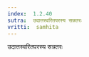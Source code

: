 ```yaml
---
index:  1.2.40
sutra:  उदात्तस्वरितपरस्य सन्नतरः
vritti:  samhita 
---
```


उदात्तस्वरितपरस्य सन्नतरः

